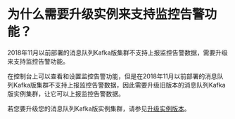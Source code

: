 # 为什么需要升级实例来支持监控告警功能？

2018年11月以前部署的消息队列Kafka版集群不支持上报监控告警数据，需要升级来支持监控告警功能。

在控制台上可以查看和设置监控告警功能，但是在2018年11月以前部署的消息队列Kafka版集群不支持上报监控告警数据，因此需要升级旧版本的消息队列Kafka版实例集群，让它可以上报监控告警数据。

若您要升级您的消息队列Kafka版实例集群，请参见[升级实例版本](/cn.zh-CN/用户指南/实例/升级实例版本.md)。

